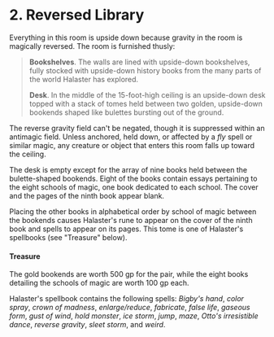 # 2. Reversed Library

Everything in this room is upside down because gravity in the room is magically reversed. The room is furnished thusly:

>**Bookshelves**. The walls are lined with upside-down bookshelves, fully stocked with upside-down history books from the many parts of the world Halaster has explored.
>
>**Desk**. In the middle of the 15-foot-high ceiling is an upside-down desk topped with a stack of tomes held between two golden, upside-down bookends shaped like bulettes bursting out of the ground.
>

The reverse gravity field can't be negated, though it is suppressed within an antimagic field. Unless anchored, held down, or affected by a *fly* spell or similar magic, any creature or object that enters this room falls up toward the ceiling.

The desk is empty except for the array of nine books held between the bulette-shaped bookends. Eight of the books contain essays pertaining to the eight schools of magic, one book dedicated to each school. The cover and the pages of the ninth book appear blank.

Placing the other books in alphabetical order by school of magic between the bookends causes Halaster's rune to appear on the cover of the ninth book and spells to appear on its pages. This tome is one of Halaster's spellbooks (see "Treasure" below).

#### Treasure

The gold bookends are worth 500 gp for the pair, while the eight books detailing the schools of magic are worth 100 gp each.

Halaster's spellbook contains the following spells: *Bigby's hand*, *color spray*, *crown of madness*, *enlarge/reduce*, *fabricate*, *false life*, *gaseous form*, *gust of wind*, *hold monster*, *ice storm*, *jump*, *maze*, *Otto's irresistible dance*, *reverse gravity*, *sleet storm*, and *weird*.